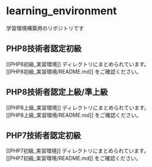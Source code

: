 # learning_environment

学習環境構築用のリポジトリです

## PHP8技術者認定初級

[[PHP8初級_実習環境]] ディレクトリにまとめられています。  
[[PHP8初級_実習環境/README.md]] をご確認ください。

## PHP8技術者認定上級/準上級

[[PHP8上級_実習環境]] ディレクトリにまとめられています。  
[[PHP8上級_実習環境/README.md]] をご確認ください。

## PHP7技術者認定初級

[[PHP7初級_実習環境]] ディレクトリにまとめられています。  
[[PHP7初級_実習環境/README.md]] をご確認ください。
